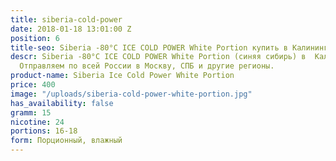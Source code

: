 ```yaml
---
title: siberia-cold-power
date: 2018-01-18 13:01:00 Z
position: 6
title-seo: Siberia -80°C ICE COLD POWER White Portion купить в Калининграде
descr: Siberia -80°C ICE COLD POWER White Portion (синяя сибирь) в  Калининграде.
  Отправляем по всей России в Москву, СПБ и другие регионы.
product-name: Siberia Ice Cold Power White Portion
price: 400
image: "/uploads/siberia-cold-power-white-portion.jpg"
has_availability: false
gramm: 15
nicotine: 24
portions: 16-18
form: Порционный, влажный
---
```



